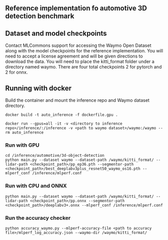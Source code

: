 ## Reference implementation fo automotive 3D detection benchmark

## Dataset and model checkpoints
Contact MLCommons support for accessing the Waymo Open Dataset along with the model checkpoints for the reference implementation. You will need to accept a license agreement and will be given directions to download the data. You will need to place the kitti_format folder under a directory named waymo. There are four total checkpoints 2 for pytorch and 2 for onnx.

## Running with docker
Build the container and mount the inference repo and Waymo dataset directory.
```
docker build -t auto_inference -f dockerfile.gpu .

docker run --gpus=all -it -v <directory to inference repo>/inference/:/inference -v <path to waymo dataset>/waymo:/waymo --rm auto_inference
```
### Run with GPU
```
cd /inference/automotive/3d-object-detection
python main.py --dataset waymo --dataset-path /waymo/kitti_format/ --lidar-path <checkpoint_path>/pp_ep36.pth --segmentor-path <checkpoint_path>/best_deeplabv3plus_resnet50_waymo_os16.pth --mlperf_conf /inference/mlperf.conf
```

### Run with CPU and ONNX
```
python main.py --dataset waymo --dataset-path /waymo/kitti_format/ --lidar-path <checkpoint_path>/pp.onnx --segmentor-path <checkpoint_path>/deeplabv3+.onnx --mlperf_conf /inference/mlperf.conf
```

### Run the accuracy checker
```
python accuracy_waymo.py --mlperf-accuracy-file <path to accuracy file>/mlperf_log_accuracy.json --waymo-dir /waymo/kitti_format/
```
